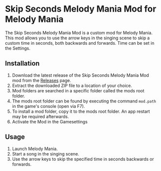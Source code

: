 # Skip Seconds Melody Mania Mod  for Melody Mania

The Skip Seconds Melody Mania Mod is a custom mod for Melody Mania. This mod allows you to use the arrow keys in the singing scene to skip a custom time in seconds, both backwards and forwards. Time can be set in the Settings.

## Installation

1. Download the latest release of the Skip Seconds Melody Mania Mod mod from the [Releases](https://github.com/DerDorius/Skip-Seconds---Melody-Mania-Mod/releases) page.
2. Extract the downloaded ZIP file to a location of your choice.
3. Mod folders are searched in a specific folder called the mods root folder.
4. The mods root folder can be found by executing the command `mod.path` in the game's console (open via F7).
5. To install a mod folder, copy it to the mods root folder. An app restart may be required afterwards.
6. Activate the Mod in the Gamesettings


## Usage

1. Launch Melody Mania.
2. Start a song in the singing scene.
3. Use the arrow keys to skip the specified time in seconds backwards or forwards.

